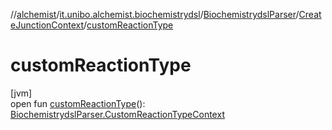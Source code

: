 //[alchemist](../../../../index.md)/[it.unibo.alchemist.biochemistrydsl](../../index.md)/[BiochemistrydslParser](../index.md)/[CreateJunctionContext](index.md)/[customReactionType](custom-reaction-type.md)

# customReactionType

[jvm]\
open fun [customReactionType](custom-reaction-type.md)(): [BiochemistrydslParser.CustomReactionTypeContext](../-custom-reaction-type-context/index.md)
